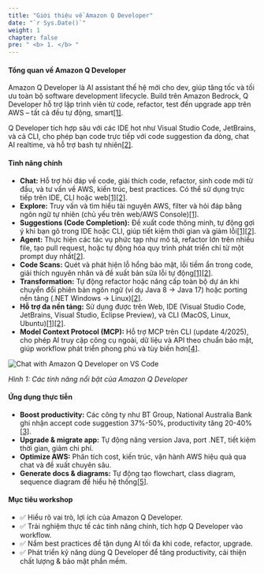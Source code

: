 ```yaml
---
title: "Giới thiệu về Amazon Q Developer"
date: "`r Sys.Date()`"
weight: 1
chapter: false
pre: " <b> 1. </b> "
---
```


#### Tổng quan về Amazon Q Developer

Amazon Q Developer là AI assistant thế hệ mới cho dev, giúp tăng tốc và tối ưu toàn bộ software development lifecycle. Build trên Amazon Bedrock, Q Developer hỗ trợ lập trình viên từ code, refactor, test đến upgrade app trên AWS – tất cả đều tự động, smart[\[1\]](https://docs.aws.amazon.com/amazonq/latest/qdeveloper-ug/what-is.html).

Q Developer tích hợp sâu với các IDE hot như Visual Studio Code, JetBrains, và cả CLI, cho phép bạn code trực tiếp với code suggestion đa dòng, chat AI realtime, và hỗ trợ bash tự nhiên[\[2\]](https://www.maginative.com/article/amazon-unveils-q-developer-bringing-generative-ai-to-boost-software-development-productivity/).

#### Tinh năng chính

- **Chat:** Hỗ trợ hỏi đáp về code, giải thích code, refactor, sinh code mới từ đầu, và tư vấn về AWS, kiến trúc, best practices. Có thể sử dụng trực tiếp trên IDE, CLI hoặc web[\[1\]](https://docs.aws.amazon.com/amazonq/latest/qdeveloper-ug/what-is.html)[\[2\]](https://aws.amazon.com/q/developer/).
- **Explore:** Truy vấn và tìm hiểu tài nguyên AWS, filter và hỏi đáp bằng ngôn ngữ tự nhiên (chủ yếu trên web/AWS Console)[\[1\]](https://docs.aws.amazon.com/amazonq/latest/qdeveloper-ug/what-is.html).
- **Suggestions (Code Completion):** Đề xuất code thông minh, tự động gợi ý khi bạn gõ trong IDE hoặc CLI, giúp tiết kiệm thời gian và giảm lỗi[\[1\]](https://docs.aws.amazon.com/amazonq/latest/qdeveloper-ug/what-is.html)[\[2\]](https://aws.amazon.com/q/developer/).
- **Agent:** Thực hiện các tác vụ phức tạp như mô tả, refactor lớn trên nhiều file, tạo pull request, hoặc tự động hóa quy trình phát triển chỉ từ một prompt duy nhất[\[2\]](https://aws.amazon.com/q/developer/).
- **Code Scans:** Quét và phát hiện lỗ hổng bảo mật, lỗi tiềm ẩn trong code, giải thích nguyên nhân và đề xuất bản sửa lỗi tự động[\[1\]](https://docs.aws.amazon.com/amazonq/latest/qdeveloper-ug/what-is.html)[\[2\]](https://aws.amazon.com/q/developer/).
- **Transformation:** Tự động refactor hoặc nâng cấp toàn bộ dự án khi chuyển đổi phiên bản ngôn ngữ (ví dụ Java 8 → Java 17) hoặc porting nền tảng (.NET Windows → Linux)[\[2\]](https://aws.amazon.com/q/developer/).
- **Hỗ trợ đa nền tảng:** Sử dụng được trên Web, IDE (Visual Studio Code, JetBrains, Visual Studio, Eclipse Preview), và CLI (MacOS, Linux, Ubuntu)[\[1\]](https://docs.aws.amazon.com/amazonq/latest/qdeveloper-ug/what-is.html)[\[2\]](https://aws.amazon.com/q/developer/).
- **Model Context Protocol (MCP):** Hỗ trợ MCP trên CLI (update 4/2025), cho phép AI truy cập công cụ ngoài, dữ liệu và API theo chuẩn bảo mật, giúp workflow phát triển phong phú và tùy biến hơn[\[4\]](https://aws.amazon.com/about-aws/whats-new/2025/04/amazon-q-developer-cli-model-context-protocol/).

![Chat with Amazon Q Developer on VS Code](/images/1-introduction/image.png?width=40pc)

*Hình 1: Các tính năng nổi bật của Amazon Q Developer*

#### Ứng dụng thực tiễn

- **Boost productivity:** Các công ty như BT Group, National Australia Bank ghi nhận accept code suggestion 37%-50%, productivity tăng 20-40%[\[3\]](https://www.missioncloud.com/blog/what-is-amazon-q-and-how-does-it-unlock-productivity-for-businesses-and-developers).
- **Upgrade & migrate app:** Tự động nâng version Java, port .NET, tiết kiệm thời gian, giảm chi phí.
- **Optimize AWS:** Phân tích cost, kiến trúc, vận hành AWS hiệu quả qua chat và đề xuất chuyên sâu.
- **Generate docs & diagrams:** Tự động tạo flowchart, class diagram, sequence diagram để hiểu hệ thống[\[5\]](https://aws.amazon.com/blogs/dotnet/generate-code-documentation-using-amazon-q-developer/).

#### Mục tiêu workshop

- ✅ Hiểu rõ vai trò, lợi ích của Amazon Q Developer.
- ✅ Trải nghiệm thực tế các tính năng chính, tích hợp Q Developer vào workflow.
- ✅ Nắm best practices để tận dụng AI tối đa khi code, refactor, upgrade.
- ✅ Phát triển kỹ năng dùng Q Developer để tăng productivity, cải thiện chất lượng & bảo mật phần mềm.